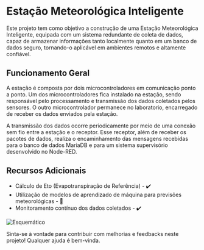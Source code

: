 # Estação Meteorológica Inteligente

Este projeto tem como objetivo a construção de uma Estação Meteorológica Inteligente, equipada com um sistema redundante de coleta de dados, capaz de armazenar informações tanto localmente quanto em um banco de dados seguro, tornando-o aplicável em ambientes remotos e altamente confiável.

## Funcionamento Geral

A estação é composta por dois microcontroladores em comunicação ponto a ponto. Um dos microcontroladores fica instalado na estação, sendo responsável pelo processamento e transmissão dos dados coletados pelos sensores. O outro microcontrolador permanece no laboratorio, encarregado de receber os dados enviados pela estação.

A transmissão dos dados ocorre periodicamente por meio de uma conexão sem fio entre a estação e o receptor. Esse receptor, além de receber os pacotes de dados, realiza o encaminhamento das mensagens recebidas para o banco de dados MariaDB e para um sistema supervisório desenvolvido no Node-RED.

## Recursos Adicionais

- Cálculo de Eto (Evapotranspiração de Referência) - ✔️
- Utilização de modelos de aprendizado de máquina para previsões meteorológicas - 🚧
- Monitoramento contínuo dos dados coletados - ✔️

![Esquemático](link_para_esquematico.png)

Sinta-se à vontade para contribuir com melhorias e feedbacks neste projeto! Qualquer ajuda é bem-vinda.
